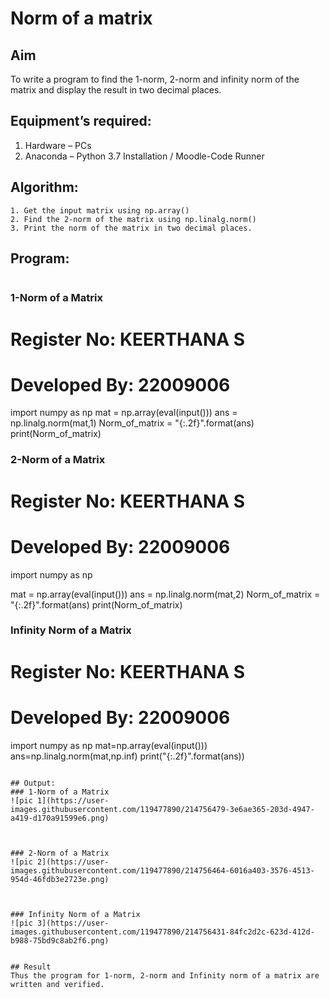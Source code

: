 # Norm of a matrix
## Aim
To write a program to find the 1-norm, 2-norm and infinity norm of the matrix and display the result in two decimal places.
## Equipment’s required:
1.	Hardware – PCs
2.	Anaconda – Python 3.7 Installation / Moodle-Code Runner
## Algorithm:
    1. Get the input matrix using np.array()   
    2. Find the 2-norm of the matrix using np.linalg.norm()
    3. Print the norm of the matrix in two decimal places.
## Program:
```python
```
### 1-Norm of a Matrix
# Register No: KEERTHANA S
# Developed By: 22009006
import numpy as np
mat = np.array(eval(input()))
ans = np.linalg.norm(mat,1)
Norm_of_matrix = "{:.2f}".format(ans)
print(Norm_of_matrix)

### 2-Norm of a Matrix
# Register No: KEERTHANA S
# Developed By: 22009006
import numpy as np

mat = np.array(eval(input()))
ans = np.linalg.norm(mat,2)
Norm_of_matrix = "{:.2f}".format(ans)
print(Norm_of_matrix)

### Infinity Norm of a Matrix
# Register No: KEERTHANA S
# Developed By: 22009006
import numpy as np
mat=np.array(eval(input()))
ans=np.linalg.norm(mat,np.inf)
print("{:.2f}".format(ans))
```

## Output:
### 1-Norm of a Matrix
![pic 1](https://user-images.githubusercontent.com/119477890/214756479-3e6ae365-203d-4947-a419-d170a91599e6.png)



### 2-Norm of a Matrix
![pic 2](https://user-images.githubusercontent.com/119477890/214756464-6016a403-3576-4513-954d-46fdb3e2723e.png)



### Infinity Norm of a Matrix
![pic 3](https://user-images.githubusercontent.com/119477890/214756431-84fc2d2c-623d-412d-b988-75bd9c8ab2f6.png)


## Result
Thus the program for 1-norm, 2-norm and Infinity norm of a matrix are written and verified.
